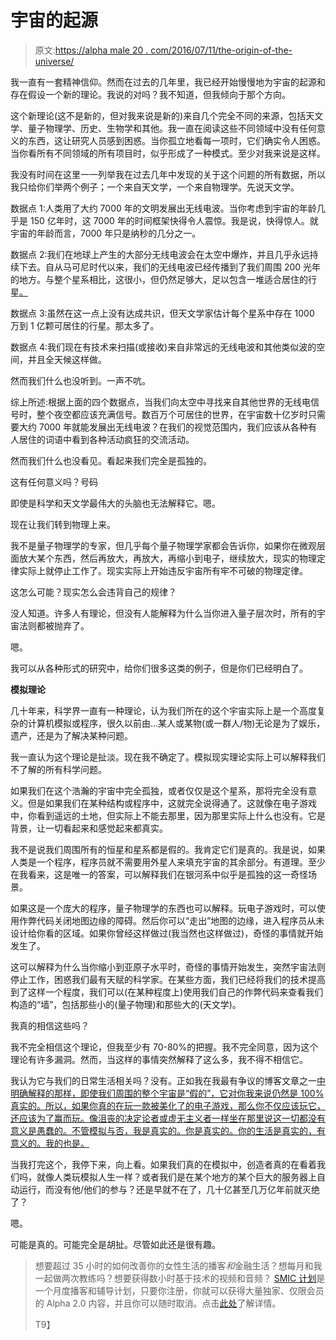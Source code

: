 # 宇宙的起源

> 原文:[https://alpha male 20 . com/2016/07/11/the-origin-of-the-universe/](https://alphamale20.com/2016/07/11/the-origin-of-the-universe/)

我一直有一套精神信仰。然而在过去的几年里，我已经开始慢慢地为宇宙的起源和存在假设一个新的理论。我说的对吗？我不知道，但我倾向于那个方向。

这个新理论(这不是新的，但对我来说是新的)来自几个完全不同的来源，包括天文学、量子物理学、历史、生物学和其他。我一直在阅读这些不同领域中没有任何意义的东西，这让研究人员感到困惑。当你孤立地看每一项时，它们确实令人困惑。当你看所有不同领域的所有项目时，似乎形成了一种模式。至少对我来说是这样。

我没有时间在这里一一列举我在过去几年中发现的关于这个问题的所有数据，所以我只给你们举两个例子；一个来自天文学，一个来自物理学。先说天文学。

数据点 1:人类用了大约 7000 年的文明发展出无线电波。当你考虑到宇宙的年龄几乎是 150 亿年时，这 7000 年的时间框架快得令人震惊。我是说，快得惊人。就宇宙的年龄而言，7000 年只是纳秒的几分之一。

数据点 2:我们在地球上产生的大部分无线电波会在太空中爆炸，并且几乎永远持续下去。自从马可尼时代以来，我们的无线电波已经传播到了我们周围 200 光年的地方。与整个星系相比，这很小，但仍然足够大，足以包含一堆适合居住的行星[。](http://gizmodo.com/all-the-habitable-planets-within-60-light-years-of-eart-1474749532)

数据点 3:虽然在这一点上没有达成共识，但天文学家估计每个星系中存在 1000 万到 1 亿颗可居住的行星。那太多了。

数据点 4:我们现在有技术来扫描(或接收)来自非常远的无线电波和其他类似波的空间，并且全天候这样做。

然而我们什么也没听到。一声不吭。

综上所述:根据上面的四个数据点，当我们向太空中寻找来自其他世界的无线电信号时，整个夜空都应该充满信号。数百万个可居住的世界，在宇宙数十亿岁时只需要大约 7000 年就能发展出无线电波？在我们的视觉范围内，我们应该从各种有人居住的词语中看到各种活动疯狂的交流活动。

然而我们什么也没看见。看起来我们完全是孤独的。

这有任何意义吗？号码

即使是科学和天文学最伟大的头脑也无法解释它。嗯。

现在让我们转到物理上来。

我不是量子物理学的专家，但几乎每个量子物理学家都会告诉你，如果你在微观层面放大某个东西，然后再放大，再放大，再缩小到电子，继续放大，现实的物理定律实际上就停止工作了。现实实际上开始违反宇宙所有牢不可破的物理定律。

这怎么可能？现实怎么会违背自己的规律？

没人知道。许多人有理论，但没有人能解释为什么当你进入量子层次时，所有的宇宙法则都被抛弃了。

嗯。

我可以从各种形式的研究中，给你们很多这类的例子，但是你们已经明白了。

**模拟理论**

几十年来，科学界一直有一种理论，认为我们所在的这个宇宙实际上是一个高度复杂的计算机模拟或程序，很久以前由...某人或某物(或一群人/物)无论是为了娱乐，遗产，还是为了解决某种问题。

我一直认为这个理论是扯淡。现在我不确定了。模拟现实理论实际上可以解释我们不了解的所有科学问题。

如果我们在这个浩瀚的宇宙中完全孤独，或者仅仅是这个星系，那将完全没有意义。但是如果我们在某种结构或程序中，这就完全说得通了。这就像在电子游戏中，你看到遥远的土地，但实际上不能去那里，因为那里实际上什么也没有。它是背景，让一切看起来和感觉起来都真实。

我不是说我们周围所有的恒星和星系都是假的。我肯定它们是真的。我是说，如果人类是一个程序，程序员就不需要用外星人来填充宇宙的其余部分。有道理。至少在我看来，这是唯一的答案，可以解释我们在银河系中似乎是孤独的这一奇怪场景。

如果这是一个庞大的程序，量子物理学的东西也可以解释。玩电子游戏时，可以使用作弊代码关闭地图边缘的障碍。然后你可以“走出”地图的边缘，进入程序员从未设计给你看的区域。如果你曾经这样做过(我当然也这样做过)，奇怪的事情就开始发生了。

这可以解释为什么当你缩小到亚原子水平时，奇怪的事情开始发生，突然宇宙法则停止工作，困惑我们最有天赋的科学家。在某些方面，我们已经将我们的技术提高到了这样一个程度，我们可以(在某种程度上)使用我们自己的作弊代码来查看我们构造的“墙”，包括那些小的(量子物理)和那些大的(天文学)。

我真的相信这些吗？

我不完全相信这个理论，但我至少有 70-80%的把握。我不完全同意，因为这个理论有许多漏洞。然而，当这样的事情突然解释了这么多，我不得不相信它。

我认为它与我们的日常生活相关吗？没有。正如我在我最有争议的博客文章之一[中明确解释的那样，即使我们周围的整个宇宙是“假的”，它对你我来说仍然是 100%真实的。所以，如果你真的在玩一款被美化了的电子游戏，那么你不仅应该玩它，还应该为了赢而玩。像沮丧的决定论者或虚无主义者一样坐在那里说这一切都没有意义是愚蠢的。不管模拟与否，我是真实的。你是真实的。你的生活是真实的，有意义的。我的也是。](http://www.blackdragonblog.com/2015/01/04/everything-life-fault/)

当我打完这个，我停下来，向上看。如果我们真的在模拟中，创造者真的在看着我们吗，就像人类玩模拟人生一样？或者我们是在某个地方的某个巨大的服务器上自动运行，而没有他/他们的参与？还是早就不在了，几十亿甚至几万亿年前就灭绝了？

嗯。

可能是真的。可能完全是胡扯。尽管如此还是很有趣。

> 想要超过 35 小时的如何改善你的女性生活的播客*和*金融生活？想每月和我一起做两次教练吗？想要获得数小时基于技术的视频和音频？ [SMIC 计划](https://alphamale20.kartra.com/page/vIL17)是一个月度播客和辅导计划，只要你注册，你就可以获得大量独家、仅限会员的 Alpha 2.0 内容，并且你可以随时取消。点击[此处](https://alphamale20.kartra.com/page/vIL17)了解详情。
> 
> T9】